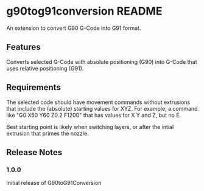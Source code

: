 # g90tog91conversion README

An extension to convert G90 G-Code into G91 format.

## Features

Converts selected G-Code with absolute positioning (G90) into G-Code that uses relative positioning (G91).

## Requirements

The selected code should have movement commands without extrusions that include the (absolute) starting values for XYZ. 
For example, a command like "G0 X50 Y60 Z0.2 F1200" that has values for X Y and Z, but no E.

Best starting point is likely when switching layers, or after the intial extrusion that primes the nozzle. 

## Release Notes

### 1.0.0

Initial release of G90toG91Conversion